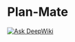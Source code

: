 # Plan-Mate
[![Ask DeepWiki](https://deepwiki.com/badge.svg)](https://deepwiki.com/Tokyo-Squad/Plan-Mate)
